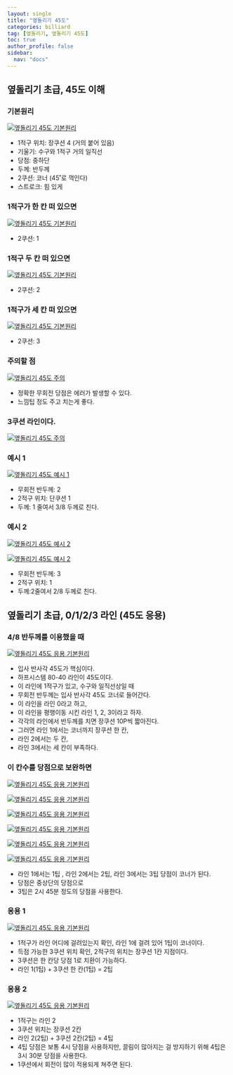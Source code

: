```yaml
---
layout: single
title: "옆돌리기 45도"
categories: billiard
tag: [옆돌리기, 옆돌리기 45도] 
toc: true
author_profile: false
sidebar:
  nav: "docs"
---
```


## 옆돌리기 초급, 45도 이해

### 기본원리 
[![옆돌리기 45도 기본원리](/images/옆돌리기_45도_기본원리1.png)](/images/옆돌리기_45도_기본원리1.png)

- 1적구 위치: 장쿠션 4 (거의 붙어 있음)
- 기울기: 수구와 1적구 거의 일직선
- 당점: 중하단
- 두께: 반두께
- 2쿠션: 코너 (45˚로 꺽인다)
- 스트로크: 힘 있게

### 1적구가 한 칸 떠 있으면 

[![옆돌리기 45도 기본원리](/images/옆돌리기_45도_기본원리2.png)](/images/옆돌리기_45도_기본원리2.png)

- 2쿠션: 1

### 1적구 두 칸 떠 있으면

[![옆돌리기 45도 기본원리](/images/옆돌리기_45도_기본원리3.png)](/images/옆돌리기_45도_기본원리3.png)

* 2쿠션: 2

### 1적구가 세 칸 떠 있으면 

[![옆돌리기 45도 기본원리](/images/옆돌리기_45도_기본원리4.png)](/images/옆돌리기_45도_기본원리4.png)

* 2쿠션: 3

### 주의할 점 

[![옆돌리기 45도 주의](/images/옆돌리기_45도_주의1.png)](/images/옆돌리기_45도_주의1.png)

* 정확한 무회전 당점은 에러가 발생할 수 있다. 
* 느낌팁 정도 주고 치는게 좋다.

### 3쿠션 라인이다.

[![옆돌리기 45도 주의](/images/옆돌리기_45도_주의2.png)](/images/옆돌리기_45도_주의2.png)

### 예시 1
[![옆돌리기 45도 예시 1](/images/옆돌리기_45도_예시1.png)](/images/옆돌리기_45도_예시1.png)
* 무회전 반두께: 2 
* 2적구 위치: 단쿠션 1 
* 두께: 1 줄여서 3/8 두께로 친다.

### 예시 2
[![옆돌리기 45도 예시 2](/images/옆돌리기_45도_예시2-1.png)](/images/옆돌리기_45도_예시2-1.png)

[![옆돌리기 45도 예시 2](/images/옆돌리기_45도_예시2-2.png)](/images/옆돌리기_45도_예시2-2.png)
* 무회전 반두께: 3 
* 2적구 위치: 1 
* 두께:2줄여서 2/8 두께로 친다.

## 옆돌리기 초급, 0/1/2/3 라인 (45도 응용)

### 4/8 반두께를 이용했을 때 
[![옆돌리기 45도 응용 기본원리](/images/옆돌리기_45도_응용_기본원리1.png)](/images/옆돌리기_45도_응용_기본원리1.png)
* 입사 반사각 45도가 핵심이다. 
* 하프시스템 80-40 라인이 45도이다. 
* 이 라인에 1적구가 있고, 수구와 일직선상일 때 
* 무회전 반두께는 입사 반사각 45도 코너로 들어간다. 
* 이 라인을 라인 0라고 하고, 
* 이 라인을 평행이동 시킨 라인 1, 2, 3이라고 하자. 
* 각각의 라인에서 반두께를 치면 장쿠션 10P씩 짧아진다. 
* 그러면 라인 1에서는 코너까지 장쿠션 한 칸, 
* 라인 2에서는 두 칸, 
* 라인 3에서는 세 칸이 부족하다.

### 이 칸수를 당점으로 보완하면 
[![옆돌리기 45도 응용 기본원리](/images/옆돌리기_45도_응용_기본원리2.png)](/images/옆돌리기_45도_응용_기본원리2.png)

[![옆돌리기 45도 응용 기본원리](/images/옆돌리기_45도_응용_기본원리3.png)](/images/옆돌리기_45도_응용_기본원리3.png)

[![옆돌리기 45도 응용 기본원리](/images/옆돌리기_45도_응용_기본원리4.png)](/images/옆돌리기_45도_응용_기본원리4.png)

[![옆돌리기 45도 응용 기본원리](/images/옆돌리기_45도_응용_기본원리5.png)](/images/옆돌리기_45도_응용_기본원리5.png)

[![옆돌리기 45도 응용 기본원리](/images/옆돌리기_45도_응용_기본원리6.png)](/images/옆돌리기_45도_응용_기본원리6.png)

[![옆돌리기 45도 응용 기본원리](/images/옆돌리기_45도_응용_기본원리7.png)](/images/옆돌리기_45도_응용_기본원리7.png)
* 라인 1에서는 1팁 , 라인 2에서는 2팁, 라인 3에서는 3팁 당점이 코너가 된다. 
* 당점은 중상단의 당점으로 
* 3팁은 2시 45분 정도의 당점을 사용한다.

### 응용 1 
[![옆돌리기 45도 응용 기본원리](/images/옆돌리기_45도_응용_기본원리7_응용1.png)](/images/옆돌리기_45도_응용_기본원리7_응용1.png)
- 1적구가 라인 어디에 걸려있는지 확인, 라인 1에 걸려 있어 1팁이 코너이다.
- 득점 가능한 3쿠션 위치 확인, 2적구의 위치는 장쿠션 1칸 지점이다. 
- 3쿠션은 한 칸당 당점 1로 치환이 가능하다.
- 라인 1(1팁) + 3쿠션 한 칸(1팁) = 2팁

### 응용 2 
[![옆돌리기 45도 응용 기본원리](/images/옆돌리기_45도_응용_기본원리7_응용2.png)](/images/옆돌리기_45도_응용_기본원리7_응용2.png)
- 1적구는 라인 2 
- 3쿠션 위치는 장쿠션 2칸 
- 라인 2(2팁) + 3쿠션 2칸(2팁) = 4팁 
- 4팁 당점은 보통 4시 당점을 사용하지만, 끌림이 많아지는 걸 방지하기 위해 4팁은 3시 30분 당점을 사용한다. 
- 1쿠션에서 회전이 많이 적용되게 쳐주면 된다.
